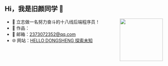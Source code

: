 ## Hi，我是旧颜同学 👋

<img height="137px" align="right" src="https://github-readme-stats.vercel.app/api?username=zjw20010709&hide_title=true&hide_border=true&show_icons=true&include_all_commits=true&line_height=21&bg_color=0,73FA79,73FDFF,D783FF&theme=graywhite&locale=cn" />

- 🧿 立志做一名努力奋斗的十八线后端程序员！
- 🎨 作品：
- 💬 邮箱：2373072352@qq.com
- 🌐 网站：<a target="_blank" href="https://www.scoder.cc">HELLO DONGSHENG 探索未知</a>

<a href="https://blog.csdn.net/qq_53236912?spm=1010.2135.3001.5421">
    <img src="https://img.shields.io/badge/CSDN Page View-115K-E65A65.svg" alt="" title="autofelix的csdn" />
</a>

<!-- ## 

<img src="https://github-readme-stats.vercel.app/api/top-langs/?username=zjw20010709&hide_border=true&hide_title=true&langs_count=10&bg_color=0,EC6C6C,D783FF,73FDFF,73FA79,FFD479&count_private=true&layout=compact&include_all_commits=true&card_width=900&line_height=21&theme=graywhite" alt="logo" height="150px" /> -->
